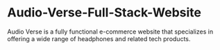 # Audio-Verse-Full-Stack-Website
Audio Verse is a fully functional e-commerce website that specializes in offering a wide range of headphones and related tech products.
